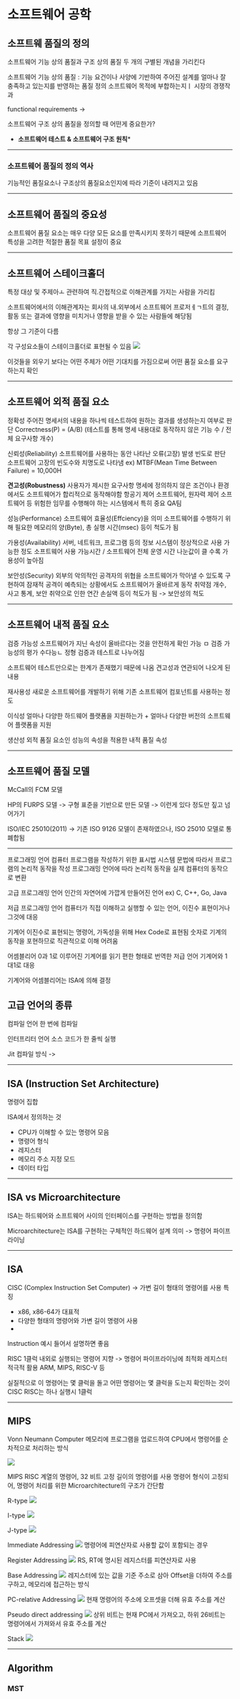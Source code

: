 # 소프트웨어 공학

## 소프트웨 품질의 정의
소프트웨어 기능 상의 품질과 구조 상의 품질 두 개의 구별된 개념을 가리킨다

소프트웨어 기능 상의 품질 : 기능 요건이나 사양에 기반하여 주어진 설계를 얼마나 잘 충족하고 있는지를 반영하는 품질 정의
소프트웨어 목적에 부합하는지ㅣ 시장의 경쟁작과 

functional requirements
-> 

소프트웨어 구조 상의 품질을 정의할 때 어떤게 중요한가?

* **소프트웨어 테스트 & 소프트웨어 구조 원칙*** 

---

### 소프트웨어 품질의 정의 역사
기능적인 품질요소나 구조상의 품질요소인지에 따라 기준이 내려지고 있음

---
## 소프트웨어 품질의 중요성
소프트웨어 품질 요소는 매우 다양
모든 요소를 만족시키지 못하기 때문에 소프트웨어 특성을 고려한 적절한 품질 목표 설정이 중요

---
## 소프트웨어 스테이크홀더
특정 대상 및 주제아ㅗ 관련하여 직.간접적으로 이해관계를 가지는 사람을 가리킴

소프트웨어에서의 이해관계자는 회사의 내.외부에서 소프트웨어 프로저ㅔㄱ트의 결정, 활동 또는 결과에 영향을 미치거나 영향을 받을 수 있는 사람들에 해당됨

항상 그 기준이 다름

각 구성요소들이 스테이크홀더로 표현될 수 있음
![](https://i.imgur.com/kKL0Pb2.png)

이것들을 외우기 보다는 어떤 주체가 어떤 기대치를 가짐으로써 어떤 품질 요소를 요구하는지 확인

---
## 소프트웨어 외적 품질 요소

정확성
	주어진 명세서의 내용을 하나씩 테스트하여 원하는 결과를 생성하는지 여부로 판단
	Correctness(P) = (A/B) (테스트를 통해 명세 내용대로 동작하지 않은 기능 수 / 전체 요구사항 개수)

신뢰성(Reliability)
	소프트웨어를 사용하는 동안 나타난 오류(고장) 발생 빈도로 판단
	소프트웨어 고장의 빈도수와 치명도로 나타냄 
	ex) MTBF(Mean Time Between Failure) = 10,000H

**견고성(Robustness)**
	사용자가 제시한 요구사항 명세에 정의하지 않은 조건이나 환경에서도 소프트웨어가 합리적으로 동작해야함
	항공기 제어 소프트웨어, 원자력 제어 소프트웨어 등 위험한 임무를 수행해야 하는 시스템에서 특히 중요
	QA팀

성능(Performance)
	소프트웨어 효율성(Effciency)을 의미
	소프트웨어를 수행하기 위해 필요한 메모리의 양(Byte), 총 실행 시간(msec) 등이 척도가 됨

가용성(Availability)
	서버, 네트워크, 프로그램 등의 정보 시스템이 정상적으로 사용 가능한 정도
	소프트웨어 사용 가능시간 / 소프트웨어 전체 운영 시간 나눈값이 클 수록 가용성이 높아짐 
	

보안성(Security)
	외부의 악의적인 공격자의 위협을 소프트웨어가 막아낼 수 있도록 구현하여 잠재적 공격이 예측되는 상황에서도 소프트웨어가 올바르게 동작
	취약점 개수, 사고 통계, 보안 취약으로 인한 연간 손실액 등이 척도가 됨
	-> 보안성의 척도

---
## 소프트웨어 내적 품질 요소
검증 가능성
	소프트웨어가 지닌 속성이 올바르다는 것을 안전하게 확인 가능
	 ㅁ
	 검증 가능성의 평가 수다능ㄴ 정형 검증과 테스트로 나누어짐

소프트웨어 테스트만으로는 한계가 존재했기 때문에 나옴
견고성과 연관되어 나오게 된 내용

재사용성
새로운 소프트웨어를 개발하기 위해 기존 소프트웨어 컴포넌트를 사용하는 정도

이식성
얼마나 다양한 하드웨어 플랫폼을 지원하는가 + 얼마나 다양한 버전의 소프트웨어 플랫폼을 지원

생산성
외적 품질 요소인 성능의 속성을 적용한 내적 품질 속성

---
## 소프트웨어 품질 모델
McCall의 FCM 모델

HP의 FURPS 모델
-> 구형 표준을 기반으로 만든 모델
-> 이런게 있다 정도만 짚고 넘어가기

ISO/IEC 25010(2011)
-> 기존 ISO 9126 모델이 존재하였으나, ISO 25010 모델로 통폐합됨

---
프로그래밍 언어
컴퓨터 프로그램을 작성하기 위한 표시법 시스템
문법에 따라서 프로그램의 논리적 동작을 작성
프로그래밍 언어에 따라 논리적 동작을 실제 컴퓨터의 동작으로 변환

고급 프로그래밍 언어
인간의 자연어에 가깝게 만들어진 언어
ex) C, C++, Go, Java

저급 프로그래밍 언어
컴퓨터가 직접 이해하고 실행할 수 있는 언어, 이진수 표현이거나 그것에 대응

기계어
이진수로 표현되는 명령어, 가독성을 위해 Hex Code로 표현됨
숫자로 기계의 동작을 포현하므로 직관적으로 이해 어려움

어셈블리어
0과 1로 이루어진 기계어를 읽기 편한 형태로 번역한 저급 언어
기계어와 1대1로 대응

기계어와 어셈블리어는 ISA에 의해 결정

## 고급 언어의 종류
컴파일 언어
한 번에 컴파일

인터프리터 언어
소스 코드가 한 줄씩 실행

Jit 컴파일 방식
-> 

---
## ISA (Instruction Set Architecture)

명령어 집합

ISA에서 정의하는 것
* CPU가 이해할 수 있는 명령어 모음
* 명령어 형식
* 레지스터
* 메모리 주소 지정 모드
* 데이터 타입

---
## ISA vs Microarchitecture

ISA는 하드웨어와 소프트웨어 사이의 인터페이스를 구현하는 방법을 정의함

Microarchitecture는 ISA를 구현하는 구체적인 하드웨어 설계 의미
-> 명령어 파이프라이닝

---
## ISA
CISC (Complex Instruction Set Computer) -> 가변 길이 형태의 명령어를 사용
특징
* x86, x86-64가 대표적
* 다양한 형태의 명령어와 가변 길이 명령어 사용
* 

Instruction 예시 들어서 설명하면 좋음

RISC
1클럭 내외로 실행되는 명령어 지향 -> 명령어 파이프라이닝에 최적화
레지스터 적극적 활용
ARM, MIPS, RISC-V 등

실질적으로 이 명령어는 몇 클럭을 돌고 어떤 명령어는 몇 클럭을 도는지 확인하는 것이 CISC
RISC는 하나 실행시 1클럭

---
## MIPS
Vonn Neumann Computer
메모리에 프로그램을 업로드하여 CPU에서 명령어를 순차적으로 처리하는 방식

![](https://i.imgur.com/70jxDj2.png)


MIPS
RISC 계열의 명령어, 32 비트 고정 길이의 명령어를 사용
	명령어 형식이 고정되어, 명령어 처리를 위한 Microarchitecture의 구조가 간단함

R-type
![](https://i.imgur.com/4bUo573.png)


I-type
![](https://i.imgur.com/Ldyq27Z.png)

J-type
![](https://i.imgur.com/jGrL7z0.png)

Immediate Addressing
![](https://i.imgur.com/UaahjxS.png)
명령어에 피연산자로 사용할 값이 포함되는 경우

Register Addressing
![](https://i.imgur.com/I2S3LPp.png)
RS, RT에 명시된 레지스터를 피연산자로 사용

Base Addressing
![](https://i.imgur.com/cy3nKmz.png)
레지스터에 있는 값을 기준 주소로 삼아 Offset을 더하여 주소를 구하고, 메모리에 접근하는 방식

PC-relative Addressing
![](https://i.imgur.com/Ita1k88.png)
현재 명령어의 주소에 오프셋을 더해 유효 주소를 계산

Pseudo direct addressing
![](https://i.imgur.com/0mtK6Hj.png)
상위 비트는 현재 PC에서 가져오고, 하위 26비트는 명령어에서 가져와서 유효 주소를 계산

Stack
![](https://i.imgur.com/N7Bwruc.png)

---
## Algorithm

### MST
